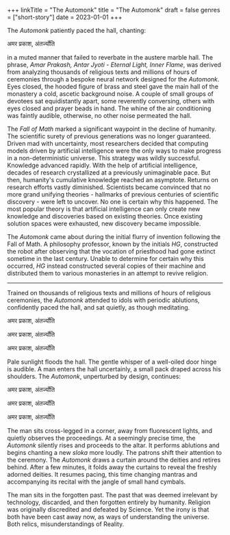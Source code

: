 +++
linkTitle = "The Automonk"
title = "The Automonk"
draft = false
genres = ["short-story"]
date = 2023-01-01
+++

The *Automonk* patiently paced the hall, chanting:

अमर प्रकाश, अंतर्ज्योति

in a muted manner that failed to reverbate in the austere marble hall. The phrase, *Amar Prakash, Antar Jyoti - Eternal Light, Inner Flame*, was derived from analyzing thousands of religious texts and millions of hours of ceremonies through a bespoke neural network designed for the *Automonk*.  Eyes closed, the hooded figure of brass and steel gave the main hall of the monastery a cold, ascetic background noise. A couple of small groups of devotees sat equidistantly apart, some reverently conversing, others with eyes closed and prayer beads in hand. The whine of the air conditioning was faintly audible, otherwise, no other noise permeated the hall. 

The *Fall of Math* marked a significant waypoint in the decline of humanity. The scientific surety of previous generations was no longer guaranteed. Driven mad with uncertainty, most researchers decided that computing models driven by artificial intelligence were the only ways to make progress in a non-deterministic universe. This strategy was wildly successful. Knowledge advanced rapidly. With the help of artificial intelligence, decades of research crystallized at a previously unimaginable pace. But then, humanity's cumulative knowledge reached an asymptote. Returns on research efforts vastly diminished. Scientists became convinced that no more grand unifying theories - hallmarks of previous centuries of scientific discovery - were left to uncover. No one is certain why this happened. The most popular theory is that artificial intelligence can only create new knowledge and discoveries based on existing theories. Once existing solution spaces were exhausted, new discovery became impossible.

The *Automonk* came about during the initial flurry of invention following the Fall of Math. A philosophy professor, known by the initials *HG*, constructed the robot after observing that the vocation of priesthood had gone extinct sometime in the last century. Unable to determine for certain why this occurred, *HG* instead constructed several copies of their machine and distributed them to various monasteries in an attempt to revive religion.

----

Trained on thousands of religious texts and millions of hours of religious ceremonies, the *Automonk* attended to idols with periodic ablutions, confidently paced the hall, and sat quietly, as though meditating. 

अमर प्रकाश, अंतर्ज्योति

अमर प्रकाश, अंतर्ज्योति

अमर प्रकाश, अंतर्ज्योति

Pale sunlight floods the hall. The gentle whisper of a well-oiled door hinge is audible. A man enters the hall uncertainly, a small pack draped across his shoulders. The *Automonk*, unperturbed by design, continues: 

अमर प्रकाश, अंतर्ज्योति

अमर प्रकाश, अंतर्ज्योति

अमर प्रकाश, अंतर्ज्योति

The man sits cross-legged in a corner, away from fluorescent lights, and quietly observes the proceedings. At a seemingly precise time, the *Automonk* silently rises and proceeds to the altar. It performs ablutions and begins chanting a new *sloka* more loudly. The patrons shift their attention to the ceremony. The *Automonk* draws a curtain around the deities and retires behind. After a few minutes, it folds away the curtains to reveal the freshly adorned deities. It resumes pacing, this time changing mantras and accompanying its recital with the jangle of small hand cymbals. 

The man sits in the forgotten past. The past that was deemed irrelevant by technology, discarded, and then forgotten entirely by humanity. Religion was originally discredited and defeated by Science. Yet the irony is that both have been cast away now, as ways of understanding the universe. Both relics, misunderstandings of Reality.
